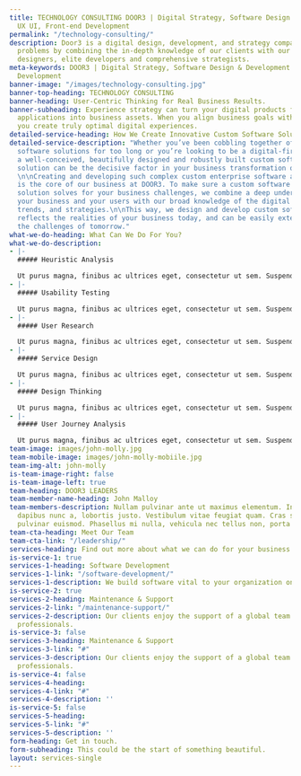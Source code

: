 ```yaml
---
title: TECHNOLOGY CONSULTING DOOR3 | Digital Strategy, Software Design & Development
  UX UI, Front-end Development
permalink: "/technology-consulting/"
description: Door3 is a digital design, development, and strategy company that solves
  problems by combining the in-depth knowledge of our clients with our award-winning
  designers, elite developers and comprehensive strategists.
meta-keywords: DOOR3 | Digital Strategy, Software Design & Development UX UI, Front-end
  Development
banner-image: "/images/technology-consulting.jpg"
banner-top-heading: TECHNOLOGY CONSULTING
banner-heading: User-Centric Thinking for Real Business Results.
banner-subheading: Experience strategy can turn your digital products from functional
  applications into business assets. When you align business goals with user needs,
  you create truly optimal digital experiences.
detailed-service-heading: How We Create Innovative Custom Software Solutions
detailed-service-description: "Whether you’ve been cobbling together off-the-shelf
  software solutions for too long or you’re looking to be a digital-first disruptor,
  a well-conceived, beautifully designed and robustly built custom software development
  solution can be the decisive factor in your business transformation or product launch.
  \n\nCreating and developing such complex custom enterprise software applications
  is the core of our business at DOOR3. To make sure a custom software development
  solution solves for your business challenges, we combine a deep understanding of
  your business and your users with our broad knowledge of the digital landscape,
  trends, and strategies.\n\nThis way, we design and develop custom software that
  reflects the realities of your business today, and can be easily extended to solve
  the challenges of tomorrow."
what-we-do-heading: What Can We Do For You?
what-we-do-description:
- |-
  ##### Heuristic Analysis

  Ut purus magna, finibus ac ultrices eget, consectetur ut sem. Suspendisse egestas mauris in leo laoreet vestibulum.
- |-
  ##### Usability Testing

  Ut purus magna, finibus ac ultrices eget, consectetur ut sem. Suspendisse egestas mauris in leo laoreet vestibulum.
- |-
  ##### User Research

  Ut purus magna, finibus ac ultrices eget, consectetur ut sem. Suspendisse egestas mauris in leo laoreet vestibulum.
- |-
  ##### Service Design

  Ut purus magna, finibus ac ultrices eget, consectetur ut sem. Suspendisse egestas mauris in leo laoreet vestibulum.
- |-
  ##### Design Thinking

  Ut purus magna, finibus ac ultrices eget, consectetur ut sem. Suspendisse egestas mauris in leo laoreet vestibulum.
- |-
  ##### User Journey Analysis

  Ut purus magna, finibus ac ultrices eget, consectetur ut sem. Suspendisse egestas mauris in leo laoreet vestibulum.
team-image: images/john-molly.jpg
team-mobile-image: images/john-molly-mobiile.jpg
team-img-alt: john-molly
is-team-image-right: false
is-team-image-left: true
team-heading: DOOR3 LEADERS
team-member-name-heading: John Malloy
team-members-description: Nullam pulvinar ante ut maximus elementum. In in ipsum rhoncus,
  dapibus nunc a, lobortis justo. Vestibulum vitae feugiat quam. Cras scelerisque
  pulvinar euismod. Phasellus mi nulla, vehicula nec tellus non, porta viverra dui.
team-cta-heading: Meet Our Team
team-cta-link: "/leadership/"
services-heading: Find out more about what we can do for your business.
is-service-1: true
services-1-heading: Software Development
services-1-link: "/software-development/"
services-1-description: We build software vital to your organization on-time and on-budget.
is-service-2: true
services-2-heading: Maintenance & Support
services-2-link: "/maintenance-support/"
services-2-description: Our clients enjoy the support of a global team of talented
  professionals.
is-service-3: false
services-3-heading: Maintenance & Support
services-3-link: "#"
services-3-description: Our clients enjoy the support of a global team of talented
  professionals.
is-service-4: false
services-4-heading: 
services-4-link: "#"
services-4-description: ''
is-service-5: false
services-5-heading: 
services-5-link: "#"
services-5-description: ''
form-heading: Get in touch.
form-subheading: This could be the start of something beautiful.
layout: services-single
---
```


